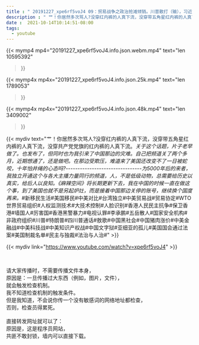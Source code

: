 ```yaml
---
title : " 20191227_xpe6rf5voJ4 09：贸易战争之政治抢滩倾销。川普散打（输），习近平太极（胜）。#中美贸易战#贸易差#贸易战争#川普 "
description : " 艹！你居然多次骂人?没穿红内裤的人真下流，没穿带五角星红内裤的人真下流，没穿共产党党旗的红内裤的人真下流。_关于这个话题，片子老早做了。也发布了，但同时也为我引来了中国那边的灾难。自己把频道关了两个多月，近期想通了，还是做吧。在那边受欺压，难道来了美国还改变不了一日被蛇咬，十年怕井绳的心态吗?_--------------------------------_为5000年后的来者，我独立开通这个与各大主播力量同行的频道，人，不是低级动物，总需要给历史以真实，给后人以良知。《麻辣空间》将长期更新下去，我在中国的时候一直在做这个事，到了美国也就不是另起炉灶，而是接着中国那边关停的账号，继续换个国度再来。_#新移民生活#美国移民#中美对比#台湾独立#中美贸易战#贸易协定#WTO世界贸易组织#人权监测技术#大技术控制#人脸识别#香港人民民主抗争#保卫香港#墙国人#厉害国#香港黑警暴力#电视认罪#李承鹏#五岳散人#国家安全机构#非政府组织#川普#特朗普#四川普通话#敖歌#中国黑社会#中国猪肉涨价#中美金融战#中美科技战#中美知识产权战#中国文字狱#亚细亚的孤儿#美国国会通过法案#美国制裁名单#民主与独裁#法治与人治# "
date :  2021-10-14T10:14:51-08:00
tags:
  - youtube
---
```


{{< mymp4 mp4="20191227_xpe6rf5voJ4.info.json.webm.mp4" 
text="len 10595392"
>}}

{{< mymp4x  mp4x="20191227_xpe6rf5voJ4.info.json.25k.mp4"
text="len 1789053"
>}}

{{< mymp4x  mp4x="20191227_xpe6rf5voJ4.info.json.48k.mp4"
text="len 3409002"
>}}


{{< mydiv text="艹！你居然多次骂人?没穿红内裤的人真下流，没穿带五角星红内裤的人真下流，没穿共产党党旗的红内裤的人真下流。_关于这个话题，片子老早做了。也发布了，但同时也为我引来了中国那边的灾难。自己把频道关了两个多月，近期想通了，还是做吧。在那边受欺压，难道来了美国还改变不了一日被蛇咬，十年怕井绳的心态吗?_--------------------------------_为5000年后的来者，我独立开通这个与各大主播力量同行的频道，人，不是低级动物，总需要给历史以真实，给后人以良知。《麻辣空间》将长期更新下去，我在中国的时候一直在做这个事，到了美国也就不是另起炉灶，而是接着中国那边关停的账号，继续换个国度再来。_#新移民生活#美国移民#中美对比#台湾独立#中美贸易战#贸易协定#WTO世界贸易组织#人权监测技术#大技术控制#人脸识别#香港人民民主抗争#保卫香港#墙国人#厉害国#香港黑警暴力#电视认罪#李承鹏#五岳散人#国家安全机构#非政府组织#川普#特朗普#四川普通话#敖歌#中国黑社会#中国猪肉涨价#中美金融战#中美科技战#中美知识产权战#中国文字狱#亚细亚的孤儿#美国国会通过法案#美国制裁名单#民主与独裁#法治与人治#" >}}
<br>

{{< mydiv link="https://www.youtube.com/watch?v=xpe6rf5voJ4" >}}


<br>

请大家传播时，不需要传播文件本身，<br>
原因是：一旦传播过大东西（例如，图片，文件），<br>
就会触发检查机制。<br>
我不知道检查机制的触发条件。<br>
但是我知道，不会说你传一个没有敏感词的网络地址都检查，<br>
否则，检查员得累死。<br><br>
直接转发网址就可以了：<br>
原因是，这是程序员网站，<br>
共匪不敢封锁，墙内可以直接下载。


